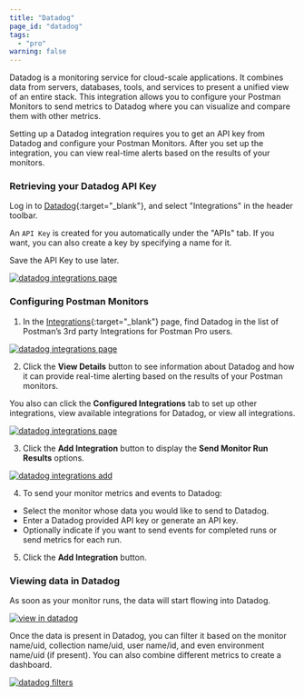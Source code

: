 ```yaml
---
title: "Datadog"
page_id: "datadog"
tags: 
  - "pro"
warning: false
---
```


Datadog is a monitoring service for cloud-scale applications. It combines data from servers, databases, tools, and services to present a unified view of an entire stack. This integration allows you to configure your Postman Monitors to send metrics to Datadog where you can visualize and compare them with other metrics.

Setting up a Datadog integration requires you to get an API key from Datadog and configure your Postman Monitors. After you set up the integration, you can view real-time alerts based on the results of your monitors.

### Retrieving your Datadog API Key

Log in to [Datadog](https://app.datadoghq.com/account/settings#api){:target="_blank"}, and select "Integrations" in the header toolbar. 

An `API Key` is created for you automatically under the "APIs" tab. If you want, you can also create a key by specifying a name for it. 

Save the API Key to use later.

[![datadog integrations page](https://s3.amazonaws.com/postman-static-getpostman-com/postman-docs/58830948.png)](https://s3.amazonaws.com/postman-static-getpostman-com/postman-docs/58830948.png)

### Configuring Postman Monitors

1. In the [Integrations]({{site.pm.gs}}/dashboard/integrations){:target="_blank"} page, find Datadog in the list of Postman’s 3rd party Integrations for Postman Pro users.

[![datadog integrations page](https://s3.amazonaws.com/postman-static-getpostman-com/postman-docs/integrations_datadog2.png)](https://s3.amazonaws.com/postman-static-getpostman-com/postman-docs/integrations_datadog2.png)

<ol start="2">
  <li>
Click the <b>View Details</b> button to see information about Datadog and how it can provide real-time alerting based on the results of your Postman monitors.</li>
</ol>

You also can click the **Configured Integrations** tab to set up other integrations, view available integrations for Datadog, or view all integrations.

[![datadog integrations page](https://s3.amazonaws.com/postman-static-getpostman-com/postman-docs/integrations-datadog-configIntegrations1.png)](https://s3.amazonaws.com/postman-static-getpostman-com/postman-docs/integrations-datadog-configIntegrations1.png)

<ol start="3">
  <li>
Click the <b>Add Integration</b> button to display the <b>Send Monitor Run Results</b> options.</li>
</ol>

[![datadog integrations add](https://s3.amazonaws.com/postman-static-getpostman-com/postman-docs/integrations_datadog_sendMonitor.png)](https://s3.amazonaws.com/postman-static-getpostman-com/postman-docs/integrations_datadog_sendMonitor.png)

<ol start="4">
  <li>
To send your monitor metrics and events to Datadog:</li>
</ol>

* Select the monitor whose data you would like to send to Datadog.
* Enter a Datadog provided API key or generate an API key.
* Optionally indicate if you want to send events for completed runs or send metrics for each run.

<ol start="5">
  <li>
Click the <b>Add Integration</b> button.</li>
</ol>


### Viewing data in Datadog

As soon as your monitor runs, the data will start flowing into Datadog. 

[![view in datadog](https://s3.amazonaws.com/postman-static-getpostman-com/postman-docs/58831748.png)](https://s3.amazonaws.com/postman-static-getpostman-com/postman-docs/58831748.png)

Once the data is present in Datadog, you can filter it based on the monitor name/uid, collection name/uid, user name/id, and even environment name/uid (if present). You can also combine different metrics to create a dashboard.

[![datadog filters](https://s3.amazonaws.com/postman-static-getpostman-com/postman-docs/58831776.png)](https://s3.amazonaws.com/postman-static-getpostman-com/postman-docs/58831776.png)
